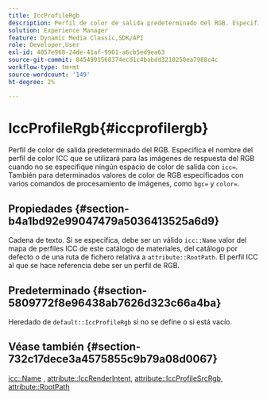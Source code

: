 ```yaml
---
title: IccProfileRgb
description: Perfil de color de salida predeterminado del RGB. Especifica el nombre del perfil de color ICC que se utilizará para las imágenes de respuesta del RGB cuando no se especifique ningún espacio de color de salida con icc=. También para determinados valores de color de RGB especificados con varios comandos de procesamiento de imágenes, como bgc= y color=.
solution: Experience Manager
feature: Dynamic Media Classic,SDK/API
role: Developer,User
exl-id: 4057e968-24de-41af-9901-a6cb5ed9ea63
source-git-commit: 8454991568374ecd1c4babdd3210250ea7988c4c
workflow-type: tm+mt
source-wordcount: '149'
ht-degree: 2%

---
```


# IccProfileRgb{#iccprofilergb}

Perfil de color de salida predeterminado del RGB. Especifica el nombre del perfil de color ICC que se utilizará para las imágenes de respuesta del RGB cuando no se especifique ningún espacio de color de salida con `icc=`. También para determinados valores de color de RGB especificados con varios comandos de procesamiento de imágenes, como `bgc=` y `color=`.

## Propiedades {#section-b4a1bd92e99047479a5036413525a6d9}

Cadena de texto. Si se especifica, debe ser un válido `icc::Name` valor del mapa de perfiles ICC de este catálogo de materiales, del catálogo por defecto o de una ruta de fichero relativa a `attribute::RootPath`. El perfil ICC al que se hace referencia debe ser un perfil de RGB.

## Predeterminado {#section-5809772f8e96438ab7626d323c66a4ba}

Heredado de `default::IccProfileRgb` si no se define o si está vacío.

## Véase también {#section-732c17dece3a4575855c9b79a08d0067}

[icc::Name](../../../../../ir-api/material-cat/image-rendering-api-ref/c-ir-material-catalog/c-ir-icc-profile-map-reference/r-ir-name-icc.md#reference-7a293ede360e433782575f8f6a562ac2) , [attribute::IccRenderIntent](../../../../../ir-api/material-cat/image-rendering-api-ref/c-ir-material-catalog/c-ir-attributes-reference/r-ir-iccrenderintent.md#reference-3b80b7a4c25545a593c5076f318b5c40), [attribute::IccProfileSrcRgb](../../../../../ir-api/material-cat/image-rendering-api-ref/c-ir-material-catalog/c-ir-attributes-reference/r-ir-iccprofilesrcrgb.md#reference-2fb0f7cfc6e74813b82cd98ae165bd49), [attribute::RootPath](../../../../../ir-api/material-cat/image-rendering-api-ref/c-ir-material-catalog/c-ir-attributes-reference/r-ir-rootpath.md#reference-a4d7c96b62e14fcbad1740c702f160f3)
